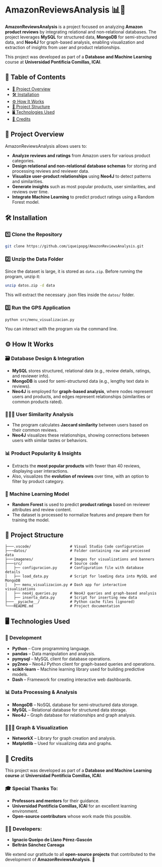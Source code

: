 

# AmazonReviewsAnalysis 📊🛒

**AmazonReviewsAnalysis** is a project focused on analyzing **Amazon product reviews** by integrating relational and non-relational databases. The project leverages **MySQL** for structured data, **MongoDB** for semi-structured data, and **Neo4J** for graph-based analysis, enabling visualization and extraction of insights from user and product relationships.

This project was developed as part of a **Database and Machine Learning** course at **Universidad Pontificia Comillas, ICAI**.

## 📜 Table of Contents
- [📌 Project Overview](#-project-overview)
- [🛠️ Installation](#-installation)
- [⚙️ How It Works](#-how-it-works)
- [📂 Project Structure](#-project-structure)
- [🖥️ Technologies Used](#-technologies-used)
- [🙌 Credits](#-credits)

## 📌 Project Overview

AmazonReviewsAnalysis allows users to:
- **Analyze reviews and ratings** from Amazon users for various product categories.
- **Design relational and non-relational database schemas** for storing and processing reviews and reviewer data.
- **Visualize user-product relationships** using **Neo4J** to detect patterns and similarities.
- **Generate insights** such as most popular products, user similarities, and reviews over time.
- **Integrate Machine Learning** to predict product ratings using a Random Forest model.

## 🛠️ Installation

### 1️⃣ Clone the Repository
```sh
git clone https://github.com/iqueipopg/AmazonReviewsAnalysis.git
```

### 2️⃣ Unzip the Data Folder
Since the dataset is large, it is stored as `data.zip`. Before running the program, unzip it:
```sh
unzip datos.zip -d data
```
This will extract the necessary .json files inside the `datos/` folder.

### 3️⃣ Run the GPS Application
```sh
python src/menu_visualizacion.py
```
You can interact with the program via the command line.

## ⚙️ How It Works

### 🗃️ Database Design & Integration
- **MySQL** stores structured, relational data (e.g., review details, ratings, and reviewer info).
- **MongoDB** is used for semi-structured data (e.g., lengthy text data in reviews).
- **Neo4J** is employed for **graph-based analysis**, where nodes represent users and products, and edges represent relationships (similarities or common products rated).
### 🧑‍🤝‍🧑 User Similarity Analysis
- The program calculates **Jaccard similarity** between users based on their common reviews.
- **Neo4J** visualizes these relationships, showing connections between users with similar tastes or behaviors.
### 📊 Product Popularity & Insights
- Extracts the **most popular products** with fewer than 40 reviews, displaying user interactions.
- Also, visualizes the **evolution of reviews** over time, with an option to filter by product category.
### 🤖 Machine Learning Model
- **Random Forest** is used to predict **product ratings** based on reviewer attributes and review content.
- The dataset is processed to normalize features and prepare them for training the model.

## 📂 Project Structure

```plaintext
├───.vscode/                  # Visual Studio Code configuration
├───datos/                    # Folder containing raw and processed data
├───imagenes/                 # Images for visualizations and banners
├───src/                      # Source code
│   ├── configuracion.py      # Configuration file with database details
│   ├── load_data.py          # Script for loading data into MySQL and MongoDB
│   ├── menu_visualizacion.py # Dash app for interactive visualizations
│   ├── neo4j_queries.py      # Neo4J queries and graph-based analysis
│   ├── inserta_data.py       # Script for inserting new data
├───__pycache__/              # Python cache files (ignored)
└───README.md                 # Project documentation
```

## 🖥️ Technologies Used

### 🔧 Development
- **Python** – Core programming language.
- **pandas** – Data manipulation and analysis.
- **pymysql** – MySQL client for database operations.
- **py2neo** – Neo4J Python client for graph-based queries and operations.
- **scikit-learn** – Machine learning library used for building predictive models.
- **Dash** – Framework for creating interactive web dashboards.
### 📊 Data Processing & Analysis
- **MongoDB** – NoSQL database for semi-structured data storage.
- **MySQL** – Relational database for structured data storage.
- **Neo4J** – Graph database for relationships and graph analysis.
### 🧑‍🤝‍🧑 Graph & Visualization
- **NetworkX** – Library for graph creation and analysis.
- **Matplotlib** – Used for visualizing data and graphs.

## 🙌 Credits

This project was developed as part of a **Database and Machine Learning course** at **Universidad Pontificia Comillas, ICAI**.

### 🎓 Special Thanks To:
- **Professors and mentors** for their guidance.
- **Universidad Pontificia Comillas, ICAI** for an excellent learning environment.
- **Open-source contributors** whose work made this possible.

### 👨‍💻 Developers:
- **Ignacio Queipo de Llano Pérez-Gascón**
- **Beltrán Sánchez Careaga**

We extend our gratitude to all **open-source projects** that contributed to the development of **AmazonReviewsAnalysis**. 🚀
